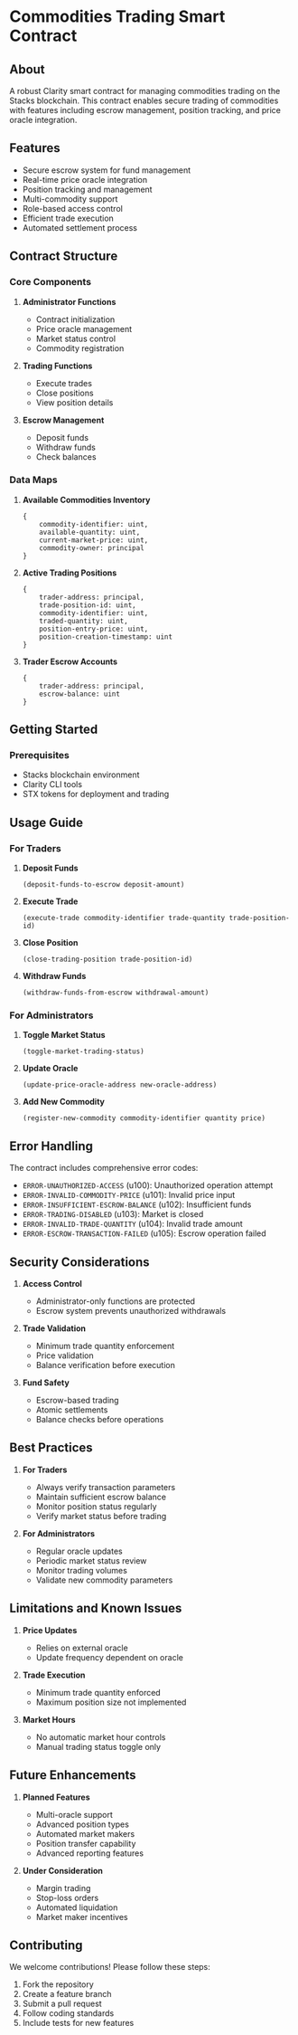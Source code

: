 # Commodities Trading Smart Contract

## About
A robust Clarity smart contract for managing commodities trading on the Stacks blockchain. This contract enables secure trading of commodities with features including escrow management, position tracking, and price oracle integration.

## Features
- Secure escrow system for fund management
- Real-time price oracle integration
- Position tracking and management
- Multi-commodity support
- Role-based access control
- Efficient trade execution
- Automated settlement process

## Contract Structure

### Core Components

1. **Administrator Functions**
   - Contract initialization
   - Price oracle management
   - Market status control
   - Commodity registration

2. **Trading Functions**
   - Execute trades
   - Close positions
   - View position details

3. **Escrow Management**
   - Deposit funds
   - Withdraw funds
   - Check balances

### Data Maps

1. **Available Commodities Inventory**
   ```clarity
   {
       commodity-identifier: uint,
       available-quantity: uint,
       current-market-price: uint,
       commodity-owner: principal
   }
   ```

2. **Active Trading Positions**
   ```clarity
   {
       trader-address: principal,
       trade-position-id: uint,
       commodity-identifier: uint,
       traded-quantity: uint,
       position-entry-price: uint,
       position-creation-timestamp: uint
   }
   ```

3. **Trader Escrow Accounts**
   ```clarity
   {
       trader-address: principal,
       escrow-balance: uint
   }
   ```

## Getting Started

### Prerequisites
- Stacks blockchain environment
- Clarity CLI tools
- STX tokens for deployment and trading

## Usage Guide

### For Traders

1. **Deposit Funds**
   ```clarity
   (deposit-funds-to-escrow deposit-amount)
   ```

2. **Execute Trade**
   ```clarity
   (execute-trade commodity-identifier trade-quantity trade-position-id)
   ```

3. **Close Position**
   ```clarity
   (close-trading-position trade-position-id)
   ```

4. **Withdraw Funds**
   ```clarity
   (withdraw-funds-from-escrow withdrawal-amount)
   ```

### For Administrators

1. **Toggle Market Status**
   ```clarity
   (toggle-market-trading-status)
   ```

2. **Update Oracle**
   ```clarity
   (update-price-oracle-address new-oracle-address)
   ```

3. **Add New Commodity**
   ```clarity
   (register-new-commodity commodity-identifier quantity price)
   ```

## Error Handling

The contract includes comprehensive error codes:
- `ERROR-UNAUTHORIZED-ACCESS` (u100): Unauthorized operation attempt
- `ERROR-INVALID-COMMODITY-PRICE` (u101): Invalid price input
- `ERROR-INSUFFICIENT-ESCROW-BALANCE` (u102): Insufficient funds
- `ERROR-TRADING-DISABLED` (u103): Market is closed
- `ERROR-INVALID-TRADE-QUANTITY` (u104): Invalid trade amount
- `ERROR-ESCROW-TRANSACTION-FAILED` (u105): Escrow operation failed

## Security Considerations

1. **Access Control**
   - Administrator-only functions are protected
   - Escrow system prevents unauthorized withdrawals

2. **Trade Validation**
   - Minimum trade quantity enforcement
   - Price validation
   - Balance verification before execution

3. **Fund Safety**
   - Escrow-based trading
   - Atomic settlements
   - Balance checks before operations

## Best Practices

1. **For Traders**
   - Always verify transaction parameters
   - Maintain sufficient escrow balance
   - Monitor position status regularly
   - Verify market status before trading

2. **For Administrators**
   - Regular oracle updates
   - Periodic market status review
   - Monitor trading volumes
   - Validate new commodity parameters

## Limitations and Known Issues

1. **Price Updates**
   - Relies on external oracle
   - Update frequency dependent on oracle

2. **Trade Execution**
   - Minimum trade quantity enforced
   - Maximum position size not implemented

3. **Market Hours**
   - No automatic market hour controls
   - Manual trading status toggle only

## Future Enhancements

1. **Planned Features**
   - Multi-oracle support
   - Advanced position types
   - Automated market makers
   - Position transfer capability
   - Advanced reporting features

2. **Under Consideration**
   - Margin trading
   - Stop-loss orders
   - Automated liquidation
   - Market maker incentives

## Contributing

We welcome contributions! Please follow these steps:
1. Fork the repository
2. Create a feature branch
3. Submit a pull request
4. Follow coding standards
5. Include tests for new features